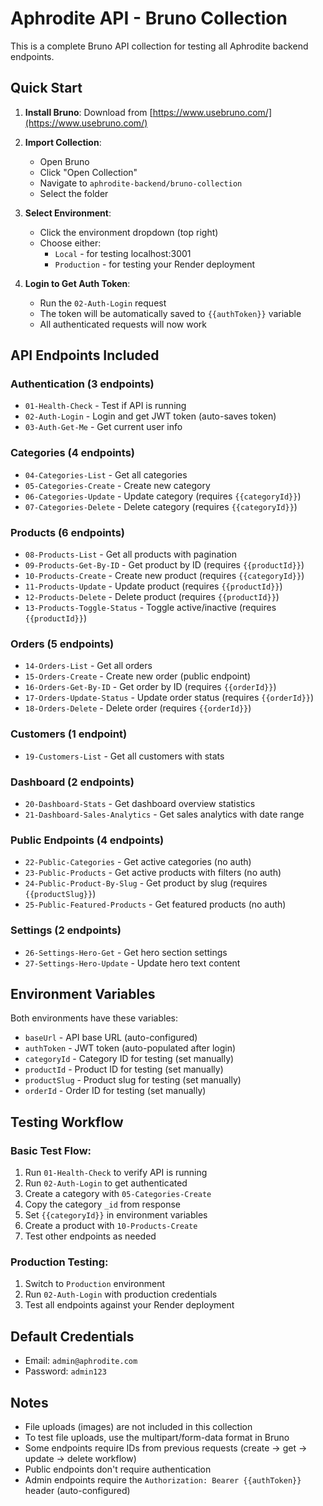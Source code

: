 # Aphrodite API - Bruno Collection

This is a complete Bruno API collection for testing all Aphrodite backend endpoints.

## Quick Start

1. **Install Bruno**: Download from [https://www.usebruno.com/](https://www.usebruno.com/)

2. **Import Collection**:
   - Open Bruno
   - Click "Open Collection"
   - Navigate to `aphrodite-backend/bruno-collection`
   - Select the folder

3. **Select Environment**:
   - Click the environment dropdown (top right)
   - Choose either:
     - `Local` - for testing localhost:3001
     - `Production` - for testing your Render deployment

4. **Login to Get Auth Token**:
   - Run the `02-Auth-Login` request
   - The token will be automatically saved to `{{authToken}}` variable
   - All authenticated requests will now work

## API Endpoints Included

### Authentication (3 endpoints)
- `01-Health-Check` - Test if API is running
- `02-Auth-Login` - Login and get JWT token (auto-saves token)
- `03-Auth-Get-Me` - Get current user info

### Categories (4 endpoints)
- `04-Categories-List` - Get all categories
- `05-Categories-Create` - Create new category
- `06-Categories-Update` - Update category (requires `{{categoryId}}`)
- `07-Categories-Delete` - Delete category (requires `{{categoryId}}`)

### Products (6 endpoints)
- `08-Products-List` - Get all products with pagination
- `09-Products-Get-By-ID` - Get product by ID (requires `{{productId}}`)
- `10-Products-Create` - Create new product (requires `{{categoryId}}`)
- `11-Products-Update` - Update product (requires `{{productId}}`)
- `12-Products-Delete` - Delete product (requires `{{productId}}`)
- `13-Products-Toggle-Status` - Toggle active/inactive (requires `{{productId}}`)

### Orders (5 endpoints)
- `14-Orders-List` - Get all orders
- `15-Orders-Create` - Create new order (public endpoint)
- `16-Orders-Get-By-ID` - Get order by ID (requires `{{orderId}}`)
- `17-Orders-Update-Status` - Update order status (requires `{{orderId}}`)
- `18-Orders-Delete` - Delete order (requires `{{orderId}}`)

### Customers (1 endpoint)
- `19-Customers-List` - Get all customers with stats

### Dashboard (2 endpoints)
- `20-Dashboard-Stats` - Get dashboard overview statistics
- `21-Dashboard-Sales-Analytics` - Get sales analytics with date range

### Public Endpoints (4 endpoints)
- `22-Public-Categories` - Get active categories (no auth)
- `23-Public-Products` - Get active products with filters (no auth)
- `24-Public-Product-By-Slug` - Get product by slug (requires `{{productSlug}}`)
- `25-Public-Featured-Products` - Get featured products (no auth)

### Settings (2 endpoints)
- `26-Settings-Hero-Get` - Get hero section settings
- `27-Settings-Hero-Update` - Update hero text content

## Environment Variables

Both environments have these variables:
- `baseUrl` - API base URL (auto-configured)
- `authToken` - JWT token (auto-populated after login)
- `categoryId` - Category ID for testing (set manually)
- `productId` - Product ID for testing (set manually)
- `productSlug` - Product slug for testing (set manually)
- `orderId` - Order ID for testing (set manually)

## Testing Workflow

### Basic Test Flow:
1. Run `01-Health-Check` to verify API is running
2. Run `02-Auth-Login` to get authenticated
3. Create a category with `05-Categories-Create`
4. Copy the category `_id` from response
5. Set `{{categoryId}}` in environment variables
6. Create a product with `10-Products-Create`
7. Test other endpoints as needed

### Production Testing:
1. Switch to `Production` environment
2. Run `02-Auth-Login` with production credentials
3. Test all endpoints against your Render deployment

## Default Credentials

- Email: `admin@aphrodite.com`
- Password: `admin123`

## Notes

- File uploads (images) are not included in this collection
- To test file uploads, use the multipart/form-data format in Bruno
- Some endpoints require IDs from previous requests (create → get → update → delete workflow)
- Public endpoints don't require authentication
- Admin endpoints require the `Authorization: Bearer {{authToken}}` header (auto-configured)
